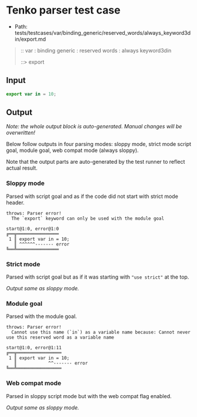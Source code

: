 # Tenko parser test case

- Path: tests/testcases/var/binding_generic/reserved_words/always_keyword3din/export.md

> :: var : binding generic : reserved words : always keyword3din
>
> ::> export

## Input

`````js
export var in = 10;
`````

## Output

_Note: the whole output block is auto-generated. Manual changes will be overwritten!_

Below follow outputs in four parsing modes: sloppy mode, strict mode script goal, module goal, web compat mode (always sloppy).

Note that the output parts are auto-generated by the test runner to reflect actual result.

### Sloppy mode

Parsed with script goal and as if the code did not start with strict mode header.

`````
throws: Parser error!
  The `export` keyword can only be used with the module goal

start@1:0, error@1:0
╔══╦════════════════
 1 ║ export var in = 10;
   ║ ^^^^^^------- error
╚══╩════════════════

`````

### Strict mode

Parsed with script goal but as if it was starting with `"use strict"` at the top.

_Output same as sloppy mode._

### Module goal

Parsed with the module goal.

`````
throws: Parser error!
  Cannot use this name (`in`) as a variable name because: Cannot never use this reserved word as a variable name

start@1:0, error@1:11
╔══╦═════════════════
 1 ║ export var in = 10;
   ║            ^^------- error
╚══╩═════════════════

`````


### Web compat mode

Parsed in sloppy script mode but with the web compat flag enabled.

_Output same as sloppy mode._
